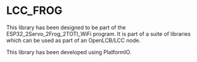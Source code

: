 # LCC_FROG

This library has been designed to be part of the ESP32_2Servo_2Frog_2TOTI_WiFi program. It is part of a suite of libraries which can be used as part of an OpenLCB/LCC node.

This library has been developed using PlatformIO.
